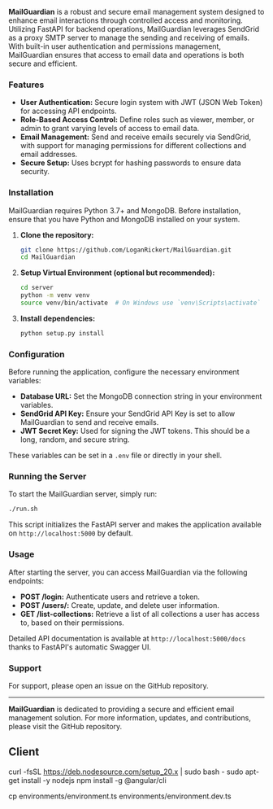 **MailGuardian** is a robust and secure email management system designed to enhance email interactions through controlled access and monitoring. Utilizing FastAPI for backend operations, MailGuardian leverages SendGrid as a proxy SMTP server to manage the sending and receiving of emails. With built-in user authentication and permissions management, MailGuardian ensures that access to email data and operations is both secure and efficient.

### Features

- **User Authentication:** Secure login system with JWT (JSON Web Token) for accessing API endpoints.
- **Role-Based Access Control:** Define roles such as viewer, member, or admin to grant varying levels of access to email data.
- **Email Management:** Send and receive emails securely via SendGrid, with support for managing permissions for different collections and email addresses.
- **Secure Setup:** Uses bcrypt for hashing passwords to ensure data security.

### Installation

MailGuardian requires Python 3.7+ and MongoDB. Before installation, ensure that you have Python and MongoDB installed on your system.

1. **Clone the repository:**
   ```bash
   git clone https://github.com/LoganRickert/MailGuardian.git
   cd MailGuardian
   ```

2. **Setup Virtual Environment (optional but recommended):**
   ```bash
   cd server
   python -m venv venv
   source venv/bin/activate  # On Windows use `venv\Scripts\activate`
   ```

3. **Install dependencies:**
   ```bash
   python setup.py install
   ```

### Configuration

Before running the application, configure the necessary environment variables:

- **Database URL:** Set the MongoDB connection string in your environment variables.
- **SendGrid API Key:** Ensure your SendGrid API Key is set to allow MailGuardian to send and receive emails.
- **JWT Secret Key:** Used for signing the JWT tokens. This should be a long, random, and secure string.

These variables can be set in a `.env` file or directly in your shell.

### Running the Server

To start the MailGuardian server, simply run:

```bash
./run.sh
```

This script initializes the FastAPI server and makes the application available on `http://localhost:5000` by default.

### Usage

After starting the server, you can access MailGuardian via the following endpoints:

- **POST /login:** Authenticate users and retrieve a token.
- **POST /users/:** Create, update, and delete user information.
- **GET /list-collections:** Retrieve a list of all collections a user has access to, based on their permissions.

Detailed API documentation is available at `http://localhost:5000/docs` thanks to FastAPI's automatic Swagger UI.

### Support

For support, please open an issue on the GitHub repository.

---

**MailGuardian** is dedicated to providing a secure and efficient email management solution. For more information, updates, and contributions, please visit the GitHub repository.

## Client

curl -fsSL https://deb.nodesource.com/setup_20.x | sudo bash -
sudo apt-get install -y nodejs
npm install -g @angular/cli

cp environments/environment.ts environments/environment.dev.ts
